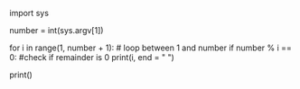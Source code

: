 import sys

number = int(sys.argv[1])

for i in range(1, number + 1): # loop between 1 and number
    if number % i == 0: #check if remainder is 0
        print(i, end = " ")

print()

